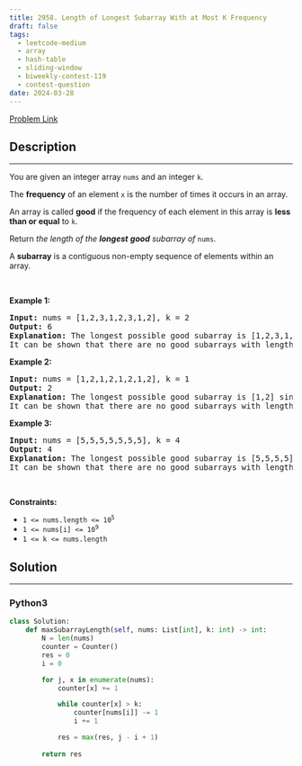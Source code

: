 ```yaml
---
title: 2958. Length of Longest Subarray With at Most K Frequency
draft: false
tags: 
  - leetcode-medium
  - array
  - hash-table
  - sliding-window
  - biweekly-contest-119
  - contest-question
date: 2024-03-28
---
```


[Problem Link](https://leetcode.com/problems/length-of-longest-subarray-with-at-most-k-frequency/)

## Description

---
<p>You are given an integer array <code>nums</code> and an integer <code>k</code>.</p>

<p>The <strong>frequency</strong> of an element <code>x</code> is the number of times it occurs in an array.</p>

<p>An array is called <strong>good</strong> if the frequency of each element in this array is <strong>less than or equal</strong> to <code>k</code>.</p>

<p>Return <em>the length of the <strong>longest</strong> <strong>good</strong> subarray of</em> <code>nums</code><em>.</em></p>

<p>A <strong>subarray</strong> is a contiguous non-empty sequence of elements within an array.</p>

<p>&nbsp;</p>
<p><strong class="example">Example 1:</strong></p>

<pre>
<strong>Input:</strong> nums = [1,2,3,1,2,3,1,2], k = 2
<strong>Output:</strong> 6
<strong>Explanation:</strong> The longest possible good subarray is [1,2,3,1,2,3] since the values 1, 2, and 3 occur at most twice in this subarray. Note that the subarrays [2,3,1,2,3,1] and [3,1,2,3,1,2] are also good.
It can be shown that there are no good subarrays with length more than 6.
</pre>

<p><strong class="example">Example 2:</strong></p>

<pre>
<strong>Input:</strong> nums = [1,2,1,2,1,2,1,2], k = 1
<strong>Output:</strong> 2
<strong>Explanation:</strong> The longest possible good subarray is [1,2] since the values 1 and 2 occur at most once in this subarray. Note that the subarray [2,1] is also good.
It can be shown that there are no good subarrays with length more than 2.
</pre>

<p><strong class="example">Example 3:</strong></p>

<pre>
<strong>Input:</strong> nums = [5,5,5,5,5,5,5], k = 4
<strong>Output:</strong> 4
<strong>Explanation:</strong> The longest possible good subarray is [5,5,5,5] since the value 5 occurs 4 times in this subarray.
It can be shown that there are no good subarrays with length more than 4.
</pre>

<p>&nbsp;</p>
<p><strong>Constraints:</strong></p>

<ul>
	<li><code>1 &lt;= nums.length &lt;= 10<sup>5</sup></code></li>
	<li><code>1 &lt;= nums[i] &lt;= 10<sup>9</sup></code></li>
	<li><code>1 &lt;= k &lt;= nums.length</code></li>
</ul>


## Solution

---
### Python3
``` py title='length-of-longest-subarray-with-at-most-k-frequency'
class Solution:
    def maxSubarrayLength(self, nums: List[int], k: int) -> int:
        N = len(nums)
        counter = Counter()
        res = 0
        i = 0

        for j, x in enumerate(nums):
            counter[x] += 1

            while counter[x] > k:
                counter[nums[i]] -= 1
                i += 1

            res = max(res, j - i + 1)
        
        return res
```

